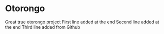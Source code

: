 # Otorongo
Great true otorongo project
First line added at the end
Second line added at the end
Third line added from Github
